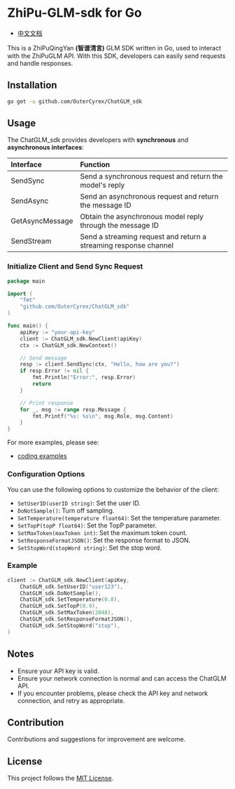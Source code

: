 # ZhiPu-GLM-sdk for Go

- [中文文档](README_zh.md)

This is a ZhiPuQingYan **(智谱清言)** GLM SDK written in Go, used to interact with the ZhiPuGLM API. With this SDK, developers can easily send requests and handle responses.

## Installation

```sh
go get -u github.com/OuterCyrex/ChatGLM_sdk
```

## Usage

The ChatGLM_sdk provides developers with **synchronous** and **asynchronous interfaces**:

| Interface       | Function                                                     |
| :-------------- | :----------------------------------------------------------- |
| SendSync        | Send a synchronous request and return the model's reply      |
| SendAsync       | Send an asynchronous request and return the message ID       |
| GetAsyncMessage | Obtain the asynchronous model reply through the message ID   |
| SendStream      | Send a streaming request and return a streaming response channel |

### Initialize Client and  Send Sync Request

```go
package main

import (
    "fmt"
    "github.com/OuterCyrex/ChatGLM_sdk"
)

func main() {
    apiKey := "your-api-key"
    client := ChatGLM_sdk.NewClient(apiKey)
    ctx := ChatGLM_sdk.NewContext()

    // Send message
    resp := client.SendSync(ctx, "Hello, how are you?")
    if resp.Error != nil {
        fmt.Println("Error:", resp.Error)
        return
    }

    // Print response
    for _, msg := range resp.Message {
        fmt.Printf("%s: %s\n", msg.Role, msg.Content)
    }
}
```

For more examples, please see:

- [coding examples](example)

### Configuration Options

You can use the following options to customize the behavior of the client:

- `SetUserID(userID string)`: Set the user ID.
- `DoNotSample()`: Turn off sampling.
- `SetTemperature(temperature float64)`: Set the temperature parameter.
- `SetTopP(topP float64)`: Set the TopP parameter.
- `SetMaxToken(maxToken int)`: Set the maximum token count.
- `SetResponseFormatJSON()`: Set the response format to JSON.
- `SetStopWord(stopWord string)`: Set the stop word.

### Example

```go
client := ChatGLM_sdk.NewClient(apiKey, 
    ChatGLM_sdk.SetUserID("user123"),
    ChatGLM_sdk.DoNotSample(),
    ChatGLM_sdk.SetTemperature(0.8),
    ChatGLM_sdk.SetTopP(0.9),
    ChatGLM_sdk.SetMaxToken(2048),
    ChatGLM_sdk.SetResponseFormatJSON(),
    ChatGLM_sdk.SetStopWord("stop"),
)
```

## Notes

- Ensure your API key is valid.
- Ensure your network connection is normal and can access the ChatGLM API.
- If you encounter problems, please check the API key and network connection, and retry as appropriate.

## Contribution

Contributions and suggestions for improvement are welcome.

## License

This project follows the [MIT License](https://opensource.org/license/MIT).